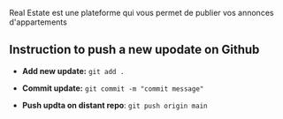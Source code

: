 Real Estate est une plateforme qui vous permet de publier vos annonces d'appartements 


## Instruction to push a new upodate on Github

- **Add new update:** `git add .`

- **Commit update:** `git commit -m "commit message"`

- **Push updta on distant repo**: `git push origin main`